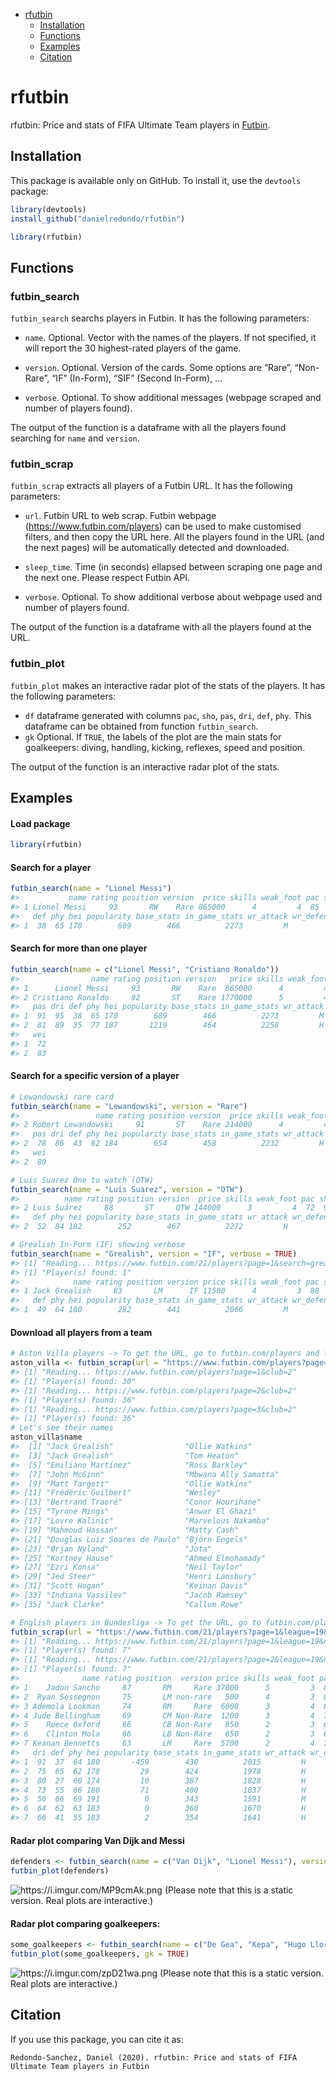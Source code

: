   - [rfutbin](#rfutbin)
      - [Installation](#installation)
      - [Functions](#functions)
      - [Examples](#examples)
      - [Citation](#citation)

# rfutbin

rfutbin: Price and stats of FIFA Ultimate Team players in
[Futbin](https://www.futbin.com).

## Installation

This package is available only on GitHub. To install it, use the
`devtools` package:

``` r
library(devtools)
install_github("danielredondo/rfutbin")

library(rfutbin)
```

## Functions

### futbin\_search

`futbin_search` searchs players in Futbin. It has the following
parameters:

  - `name`. Optional. Vector with the names of the players. If not
    specified, it will report the 30 highest-rated players of the game.

  - `version`. Optional. Version of the cards. Some options are “Rare”,
    “Non-Rare”, “IF” (In-Form), “SIF” (Second In-Form), …

  - `verbose`. Optional. To show additional messages (webpage scraped
    and number of players found).

The output of the function is a dataframe with all the players found
searching for `name` and `version`.

### futbin\_scrap

`futbin_scrap` extracts all players of a Futbin URL. It has the
following parameters:

  - `url`. Futbin URL to web scrap. Futbin webpage
    (<https://www.futbin.com/players>) can be used to make customised
    filters, and then copy the URL here. All the players found in the
    URL (and the next pages) will be automatically detected and
    downloaded.

  - `sleep_time`. Time (in seconds) ellapsed between scraping one page
    and the next one. Please respect Futbin API.

  - `verbose`. Optional. To show additional verbose about webpage used
    and number of players found.

The output of the function is a dataframe with all the players found at
the URL.

### futbin\_plot

`futbin_plot` makes an interactive radar plot of the stats of the
players. It has the following parameters:

  - `df` dataframe generated with columns `pac`, `sho`, `pas`, `dri`,
    `def`, `phy`. This dataframe can be obtained from function
    `futbin_search`.
  - `gk` Optional. If `TRUE`, the labels of the plot are the main stats
    for goalkeepers: diving, handling, kicking, reflexes, speed and
    position.

The output of the function is an interactive radar plot of the stats.

## Examples

#### Load package

``` r
library(rfutbin)
```

#### Search for a player

``` r
futbin_search(name = "Lionel Messi")
#>           name rating position version  price skills weak_foot pac sho pas dri
#> 1 Lionel Messi     93       RW    Rare 865000      4         4  85  92  91  95
#>   def phy hei popularity base_stats in_game_stats wr_attack wr_defense wei
#> 1  38  65 170        689        466          2273         M          L  72
```

#### Search for more than one player

``` r
futbin_search(name = c("Lionel Messi", "Cristiano Ronaldo"))
#>                name rating position version   price skills weak_foot pac sho
#> 1      Lionel Messi     93       RW    Rare  865000      4         4  85  92
#> 2 Cristiano Ronaldo     92       ST    Rare 1770000      5         4  89  93
#>   pas dri def phy hei popularity base_stats in_game_stats wr_attack wr_defense
#> 1  91  95  38  65 170        689        466          2273         M          L
#> 2  81  89  35  77 187       1219        464          2258         H          L
#>   wei
#> 1  72
#> 2  83
```

#### Search for a specific version of a player

``` r
# Lewandowski rare card
futbin_search(name = "Lewandowski", version = "Rare")
#>                 name rating position version  price skills weak_foot pac sho
#> 2 Robert Lewandowski     91       ST    Rare 214000      4         4  78  91
#>   pas dri def phy hei popularity base_stats in_game_stats wr_attack wr_defense
#> 2  78  86  43  82 184        654        458          2232         H          M
#>   wei
#> 2  80
```

``` r
# Luis Suarez One to watch (OTW)
futbin_search(name = "Luis Suarez", version = "OTW")
#>          name rating position version  price skills weak_foot pac sho pas dri
#> 2 Luis Suárez     88       ST     OTW 144000      3         4  72  91  84  84
#>   def phy hei popularity base_stats in_game_stats wr_attack wr_defense wei
#> 2  52  84 182        252        467          2272         H          M  86
```

``` r
# Grealish In-Form (IF) showing verbose
futbin_search(name = "Grealish", version = "IF", verbose = TRUE)
#> [1] "Reading... https://www.futbin.com/21/players?page=1&search=grealish"
#> [1] "Player(s) found: 1"
#>            name rating position version price skills weak_foot pac sho pas dri
#> 1 Jack Grealish     83       LM      IF 11500      4         3  80  77  84  87
#>   def phy hei popularity base_stats in_game_stats wr_attack wr_defense wei
#> 1  49  64 180        282        441          2066         M          M  68
```

#### Download all players from a team

``` r
# Aston Villa players -> To get the URL, go to futbin.com/players and filter
aston_villa <- futbin_scrap(url = "https://www.futbin.com/players?page=1&club=2")
#> [1] "Reading... https://www.futbin.com/players?page=1&club=2"
#> [1] "Player(s) found: 30"
#> [1] "Reading... https://www.futbin.com/players?page=2&club=2"
#> [1] "Player(s) found: 36"
#> [1] "Reading... https://www.futbin.com/players?page=3&club=2"
#> [1] "Player(s) found: 36"
# Let's see their names
aston_villa$name
#>  [1] "Jack Grealish"                "Ollie Watkins"               
#>  [3] "Jack Grealish"                "Tom Heaton"                  
#>  [5] "Emiliano Martínez"            "Ross Barkley"                
#>  [7] "John McGinn"                  "Mbwana Ally Samatta"         
#>  [9] "Matt Targett"                 "Ollie Watkins"               
#> [11] "Frédéric Guilbert"            "Wesley"                      
#> [13] "Bertrand Traoré"              "Conor Hourihane"             
#> [15] "Tyrone Mings"                 "Anwar El Ghazi"              
#> [17] "Lovre Kalinic"                "Marvelous Nakamba"           
#> [19] "Mahmoud Hassan"               "Matty Cash"                  
#> [21] "Douglas Luiz Soares de Paulo" "Björn Engels"                
#> [23] "Ørjan Nyland"                 "Jota"                        
#> [25] "Kortney Hause"                "Ahmed Elmohamady"            
#> [27] "Ezri Konsa"                   "Neil Taylor"                 
#> [29] "Jed Steer"                    "Henri Lansbury"              
#> [31] "Scott Hogan"                  "Keinan Davis"                
#> [33] "Indiana Vassilev"             "Jacob Ramsey"                
#> [35] "Jack Clarke"                  "Callum Rowe"
```

``` r
# English players in Bundesliga -> To get the URL, go to futbin.com/players and filter
futbin_scrap(url = "https://www.futbin.com/21/players?page=1&league=19&nation=14")
#> [1] "Reading... https://www.futbin.com/21/players?page=1&league=19&nation=14"
#> [1] "Player(s) found: 7"
#> [1] "Reading... https://www.futbin.com/21/players?page=2&league=19&nation=14"
#> [1] "Player(s) found: 7"
#>              name rating position  version price skills weak_foot pac sho pas
#> 1    Jadon Sancho     87       RM     Rare 37000      5         3  83  74  81
#> 2  Ryan Sessegnon     75       LM non-rare   500      4         3  86  67  69
#> 3 Ademola Lookman     74       RM     Rare  6000      3         4  82  72  66
#> 4 Jude Bellingham     69       CM Non-Rare  1200      3         4  77  65  64
#> 5    Reece Oxford     66       CB Non-Rare   850      2         3  67  33  52
#> 6    Clinton Mola     66       LB Non-Rare   650      2         3  68  40  63
#> 7 Keanan Bennetts     63       LM     Rare  5700      2         4  75  59  58
#>   dri def phy hei popularity base_stats in_game_stats wr_attack wr_defense wei
#> 1  91  37  64 180       -459        430          2015         H          M  76
#> 2  75  65  62 178         29        424          1978         H          M  71
#> 3  80  27  60 174         10        387          1828         H          M  71
#> 4  73  55  66 180         71        400          1837         H          M  72
#> 5  56  66  69 191          0        343          1591         M          M  78
#> 6  64  62  63 183          0        360          1670         H          L  78
#> 7  66  41  55 183          2        354          1641         H          M  73
```

#### Radar plot comparing Van Dijk and Messi

``` r
defenders <- futbin_search(name = c("Van Dijk", "Lionel Messi"), version = "Rare")
futbin_plot(defenders)
```

![<https://i.imgur.com/MP9cmAk.png>](https://i.imgur.com/MP9cmAk.png)
(Please note that this is a static version. Real plots are interactive.)

#### Radar plot comparing goalkeepers:

``` r
some_goalkeepers <- futbin_search(name = c("De Gea", "Kepa", "Hugo Lloris"), version = "Rare")
futbin_plot(some_goalkeepers, gk = TRUE)
```

![<https://i.imgur.com/zpD21wa.png>](https://i.imgur.com/zpD21wa.png)
(Please note that this is a static version. Real plots are interactive.)

## Citation

If you use this package, you can cite it as:

    Redondo-Sanchez, Daniel (2020). rfutbin: Price and stats of FIFA Ultimate Team players in Futbin
